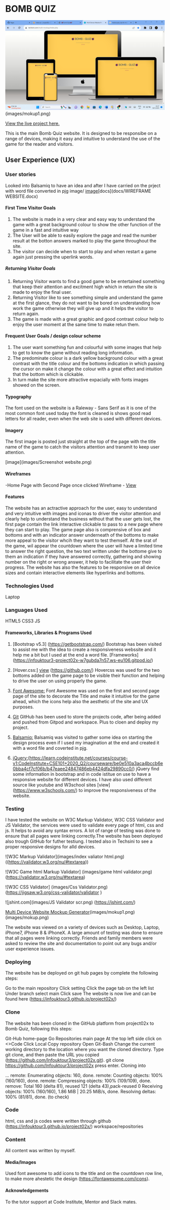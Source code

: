 # BOMB QUIZ

![mock-up](images/mokup.png)(images/mokup1.png)


[View the live project here.](https://infouktour3.github.io/project02x/)

This is the main Bomb Quiz website. It is designed to be responsibe on a range of devices, making it easy and intuitive to understand the use of the game for the reader and visitors.


## User Experience (UX)

### User stories
Looked into Balsamiq to have an idea and after I have carried on the prject with word file converted in pjg image/
[image](images/Wireframe.png)[docs](docs/WIREFRAME WEBSITE.docx)

#### First Time Visitor Goals
1) The website is made in a very clear and easy way to understand the game with a great background colour to show the other function of the game in a fast and intuitive way
2) The User will be able to easily explore the page and read the number result at the botton answers marked to play the game throughout the site. 
3) The visitor can decide when to start to play and when restart a game again just pressing the uperlink words.

##### Returning Visitor Goals
1) Returning Visitor wants to find a good game to be entertained something that keep their attention and excitment high which in return the site is made to enjoy the final user.
2) Returning Visitor like to see something simple and understand the game at the first glance, 
they do not want to be bored on understanding how work the game otherwise they will give up and it helps the visitor to return again.
3) The game is made with a great graphic and good contrast colour help to enjoy the user moment at the same time to make retun them.

#### Frequent User Goals / design colour scheme
1) The user want something fun and colourful with some images that help to get to know the game without reading long information.
2) The predominate colour is a dark yellow background colour with a great contrast with the title colour and the bottoms indication in which passing the cursor on make it change the colour 
 with a great effect and intuition that the bottom which is clickable.
3) In turn make the site more attractive expacially with fonts images showed on the screen.
 
#### Typography
The font used on the website is a Raleway - Sans Serif  as it is one of the most common font used today the font is cleaned is shows good read letters for all reader, 
even when the web site is used with different devices.

#### Imagery
The first image is posted just straight at the top of the page with the title name of the game to catch the visitors attention and transmit to keep user attention.

[image](images/Screenshot website.png)


#### Wireframes
-Home Page with Second Page once clicked Wireframe - [View](images/Wireframe.png)

#### Features
The website has an actractive approach for the user, 
easy to understand and very intuitive with images and iconas to driver the visitor attention and clearly help to understand the business without that the user gets lost, 
the first page contain the link interactive clickable to pass to a new  page where they can start to play.
The game  page also is comprensive of box and bottoms  and with an indicator answer underneath of the bottoms to make more appeal to the visitor whcih they want to test themself. 
At the srat of the game, wil appear the countdown where the user will have a limited time to answer the right question, the two text written under the bottome give to them an indication if they have answered correctly, gathering and showing number on the right or wrong answer, it help to facilitate the user their progress. 
The website has also the features to be responsive on all device sizes and contain interactive elements like hyperlinks and bottoms.

### Technologies Used
Laptop

### Languages Used
HTML5
CSS3
JS

#### Frameworks, Libraries & Programs Used
1) [Bootstrap v5.3] (https://getbootstrap.com/)
Bootstrap has been visited to assist me with the idea to create a responsiveness webssite and it help me a bit but I used at the end a word file. 
[Frameworks] (https://infouktour3-project02x-w7gubda7n57.ws-eu106.gitpod.io/)

2) [Hover.css:] [view](index.css) (https://github.com/)
Hovercss was used for the two  bottoms added on the game page to be visible their function and helping to drive the user on using properly the game.

3) [Font Awesome:](https://fontawesome.com/icons/bomb?f=classic&s=solid)
Font Awesome was used on the first and second page page of the site to decorate the Title and make it intuitive for the game ahead, which the icons help also the aesthetic of the site and UX purposes.

4)  [Git](https://infouktour3-project02x-yru3ukoln2m.ws-eu106.gitpod.io/)
GitHub has been used to store the projects code, after being added and pushed from Gitpod and workspace. Plus to cloen and deploy my project.

5) [Balsamiq:](https://balsamiq.com/)
Balsamiq was visited to gather some idea on starting the design process even if I used my imagination at the end and created it with a word file and coverted in pjg.

6)  [jQuery:](https://getbootstrap.com/docs/4.5/getting-started/introduction/)(https://learn.codeinstitute.net/courses/course-v1:CodeInstitute+CSE101+2020_Q2/courseware/be0e510a3aca4bccb6e0bba4cf7cf06b/b47eaee24847486eb4424dfa29890cc0/)
jQuery find some information in bootstrap and in code istitue on use to have a responsive website for different devices. I have also used different source like youtube and W3school sites [view] (https://www.w3schools.com/) to improve the responsiveness of the website.

### Testing
I have tested the website on W3C Markup Validator, W3C CSS Validator  and JS Validator, the services were used to validate every page of html, css and js. It helps to avoid any syntax errors. A lot of range of testing was done to ensure that all pages were linking correctly.The website has been deployed also trough GitHub for futher testiung. I tested also in Techsini to see a proper responsive designs for alld devices.

![W3C Markup Validator](images/index valiator html.png)((https://validator.w3.org/nu/#textarea))

![W3C Game html Markup Validator] (images/game html validator.png)
 (https://validator.w3.org/nu/#textarea)

![W3C CSS Validator] (images/Css Validator.png)
 (https://jigsaw.w3.org/css-validator/validator  )

![jshint.com](images/JS Validator scr.png)
 (https://jshint.com/)

[Multi Device Website Mockup Generator](https://techsini.com/multi-mockup/index.php)(images/mokup1.png)(images/mokup.png)

The website was viewed on a variety of devices such as Desktop, Laptop, iPhone7, iPhone 8 & iPhoneX.
A large amount of testing was done to ensure that all pages were linking correctly.
Friends and family members were asked to review the site and documentation to point out any bugs and/or user experience issues.

### Deploying
The website has be deployed on git hub pages by complete the following steps:

Go to the main repository
Click setting
Click the page tab on the left list
Under branch select main
Click save The website is now live and can be found here (https://infouktour3.github.io/project02x/)

### Clone
The website has been cloned in the GitHub platform from project02x to Bomb Quiz, following this steps:

Git-Hub home-page
Go Repositories main page
At the top left side click on <>Code
Click Local
Copy repository
Open Git-Bash
Change the current working directory to the location where you want the cloned directory.
Type git clone, and then paste the URL you copied (https://github.com/Infouktour3/project02x.git). git clone https://github.com/Infouktour3/project02x
press enter. Cloning into 

... remote: Enumerating objects: 160, done. 
remote: Counting objects: 100% (160/160), done.
remote: Compressing objects: 100% (109/109), done. 
remove: Total 160 (delta 81), reused 121 (delta 43),pack-reused 0
Receiving objects: 100% (160/160), 1.86 MiB | 20.25 MiB/s, done.
Resolving deltas: 100% (81/81), done. (to check)

### Code
html, css and js codes were written through github (https://infouktour3.github.io/project02x/) workspace/repositories

### Content
All content was written by myself.

#### Media/Images
Used font awesome to add icons to the title and on the countdown row line, to make more ahestetic the design (https://fontawesome.com/icons). 


#### Acknowledgements
To the tutor support at Code Institute, Mentor and Slack mates.
